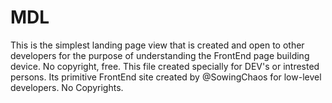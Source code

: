 # MDL
This is the simplest landing page view that is created and open to other developers for the purpose of understanding the FrontEnd page building device. No copyright, free.
This file created specially for DEV's or intrested persons. Its primitive FrontEnd site created by @SowingChaos for low-level developers. No Copyrights.
